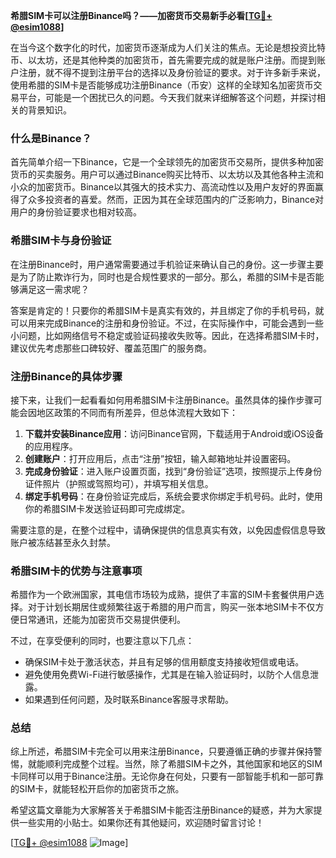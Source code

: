 **希腊SIM卡可以注册Binance吗？——加密货币交易新手必看[[TG💪+ @esim1088](https://t.me/s/esim1088)]**

在当今这个数字化的时代，加密货币逐渐成为人们关注的焦点。无论是想投资比特币、以太坊，还是其他种类的加密货币，首先需要完成的就是账户注册。而提到账户注册，就不得不提到注册平台的选择以及身份验证的要求。对于许多新手来说，使用希腊的SIM卡是否能够成功注册Binance（币安）这样的全球知名加密货币交易平台，可能是一个困扰已久的问题。今天我们就来详细解答这个问题，并探讨相关的背景知识。

### 什么是Binance？

首先简单介绍一下Binance，它是一个全球领先的加密货币交易所，提供多种加密货币的买卖服务。用户可以通过Binance购买比特币、以太坊以及其他各种主流和小众的加密货币。Binance以其强大的技术实力、高流动性以及用户友好的界面赢得了众多投资者的喜爱。然而，正因为其在全球范围内的广泛影响力，Binance对用户的身份验证要求也相对较高。

### 希腊SIM卡与身份验证

在注册Binance时，用户通常需要通过手机验证来确认自己的身份。这一步骤主要是为了防止欺诈行为，同时也是合规性要求的一部分。那么，希腊的SIM卡是否能够满足这一需求呢？

答案是肯定的！只要你的希腊SIM卡是真实有效的，并且绑定了你的手机号码，就可以用来完成Binance的注册和身份验证。不过，在实际操作中，可能会遇到一些小问题，比如网络信号不稳定或验证码接收失败等。因此，在选择希腊SIM卡时，建议优先考虑那些口碑较好、覆盖范围广的服务商。

### 注册Binance的具体步骤

接下来，让我们一起看看如何用希腊SIM卡注册Binance。虽然具体的操作步骤可能会因地区政策的不同而有所差异，但总体流程大致如下：

1. **下载并安装Binance应用**：访问Binance官网，下载适用于Android或iOS设备的应用程序。
2. **创建账户**：打开应用后，点击“注册”按钮，输入邮箱地址并设置密码。
3. **完成身份验证**：进入账户设置页面，找到“身份验证”选项，按照提示上传身份证件照片（护照或驾照均可），并填写相关信息。
4. **绑定手机号码**：在身份验证完成后，系统会要求你绑定手机号码。此时，使用你的希腊SIM卡发送验证码即可完成绑定。

需要注意的是，在整个过程中，请确保提供的信息真实有效，以免因虚假信息导致账户被冻结甚至永久封禁。

### 希腊SIM卡的优势与注意事项

希腊作为一个欧洲国家，其电信市场较为成熟，提供了丰富的SIM卡套餐供用户选择。对于计划长期居住或频繁往返于希腊的用户而言，购买一张本地SIM卡不仅方便日常通讯，还能为加密货币交易提供便利。

不过，在享受便利的同时，也要注意以下几点：
- 确保SIM卡处于激活状态，并且有足够的信用额度支持接收短信或电话。
- 避免使用免费Wi-Fi进行敏感操作，尤其是在输入验证码时，以防个人信息泄露。
- 如果遇到任何问题，及时联系Binance客服寻求帮助。

### 总结

综上所述，希腊SIM卡完全可以用来注册Binance，只要遵循正确的步骤并保持警惕，就能顺利完成整个过程。当然，除了希腊SIM卡之外，其他国家和地区的SIM卡同样可以用于Binance注册。无论你身在何处，只要有一部智能手机和一部可靠的SIM卡，就能轻松开启你的加密货币之旅。

希望这篇文章能为大家解答关于希腊SIM卡能否注册Binance的疑惑，并为大家提供一些实用的小贴士。如果你还有其他疑问，欢迎随时留言讨论！

[[TG💪+ @esim1088](https://t.me/s/esim1088) ![Image](https://i.postimg.cc/4NQfJmqS/Snipaste-2025-05-13-00-14-12.png)]